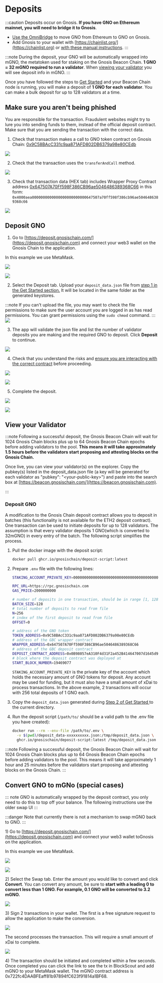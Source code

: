---
---

# Deposits

:::caution
Deposits occur on Gnosis. **If you have GNO on Ethereum mainnet, you will need to bridge it to Gnosis**.

* [Use the OmniBridge](https://omni.gnosischain.com/bridge) to move GNO from Ethereum to GNO on Gnosis.
* Add Gnosis to your wallet with [https://chainlist.org/](https://chainlist.org) or [with these manual instructions](/tools/wallets/metamask).
:::

:::note
During the deposit, your GNO will be automatically wrapped into mGNO, the metatoken used for staking on the Gnosis Beacon Chain. **1 GNO = 32 mGNO required to run a validator**.  When [viewing your validator](#view-your-validator) you will see deposit info in mGNO.
:::

Once you have followed the steps to [Get Started](/node/get-started/) and your Beacon Chain node is running, you will make a deposit of **1 GNO for each validator**. You can make a bulk deposit for up to 128 validators at a time.

## Make sure you aren't being phished

You are responsible for the transaction. Fraudulent websites might try to lure you into sending funds to them, instead of the official deposit contract. Make sure that you are sending the transaction with the correct data.

1. Check that transaction makes a call to GNO token contract on Gnosis Chain: [0x9C58BAcC331c9aa871AFD802DB6379a98e80CEdb](https://blockscout.com/xdai/mainnet/address/0x9C58BAcC331c9aa871AFD802DB6379a98e80CEdb/transactions)

![](/img/node/safety-1.png)

2. Check that the transaction uses the `transferAndCall` method.

![](/img/node/safety-2.png)

3. Check that transaction data (HEX tab) includes Wrapper Proxy Contract address [0x647507A70Ff598F386CB96ae5046486389368C66](https://blockscout.com/xdai/mainnet/address/0x647507A70Ff598F386CB96ae5046486389368C66/transactions) in this form:
   `0x4000aea0000000000000000000000000647507a70ff598f386cb96ae5046486389368c66`

![](/img/node/safety-3.png)

## Deposit GNO

1) Go to [https://deposit.gnosischain.com/](https://deposit.gnosischain.com) and connect your web3 wallet on the Gnosis Chain to the application.

In this example we use MetaMask.

![](/img/node/UI-1A.png)

![](/img/node/UI-2A.png)

2) Select the Deposit tab. Upload your `deposit_data.json` file from [step 1 in the Get Started section.](/node/get-started/#step-1-generate-validator-account-s-and-deposit-data) It will be located in the same folder as the generated keystores.

:::note
If you can't upload the file, you may want to check the file permissions to make sure the user account you are logged in as has read permissions. You can grant permissions using the `sudo chmod` command.
:::
![](/img/node/upload-info1.png)

3) The app will validate the json file and list the number of validator deposits you are making and the required GNO to deposit. Click **Deposit** to continue.

![](/img/node/deposit-2.png)

4) Check that you understand the risks and [ensure you are interacting with the correct contract](/node/validator-deposits) before proceeding.

![](/img/node/deposit-3.png)

![](/img/node/deposit-4.png)

5) Complete the deposit.

![](/img/node/confirm.png)

![](/img/node/dep-made.png)


## View your Validator

:::note
Following a successful deposit, the Gnosis Beacon Chain will wait for 1024 Gnosis Chain blocks plus up to 64 Gnosis Beacon Chain epochs before adding validators to the pool. **This means it will take approximately 1.5 hours before the validators start proposing and attesting blocks on the Gnosis Chain.**

Once live, you can view your validator(s) on the explorer. Copy the pubkey(s)  listed in the deposit\_data.json file (a key will be generated for each validator as "pubkey": "&lt;your-public-key&gt;") and paste into the search box at [https://beacon.gnosischain.com/](https://beacon.gnosischain.com).

:::

### Deposit GNO

A modification to the Gnosis Chain deposit contract allows you to deposit in batches (this functionality is not available for the ETH2 deposit contract). One transaction can be used to initiate deposits for up to 128 validators. The assumption is that every validator deposits 1 GNO(which is converted to 32mGNO) in every entry of the batch. The following script simplifies the process.

1.  Pull the docker image with the deposit script:

    ```bash
    docker pull ghcr.io/gnosischain/deposit-script:latest
    ```
2.  Prepare `.env` file with the following lines:

    ```bash
    STAKING_ACCOUNT_PRIVATE_KEY=0000000000000000000000000000000000000000000000000000000000000000

    RPC_URL=https://rpc.gnosischain.com
    GAS_PRICE=2000000000

    # number of deposits in one transaction, should be in range [1, 128]
    BATCH_SIZE=128
    # total number of deposits to read from file
    N=256
    # index of the first deposit to read from file
    OFFSET=0

    # address of the GNO token
    TOKEN_ADDRESS=0x9C58BAcC331c9aa871AFD802DB6379a98e80CEdb
    # address of the GBC wrapper contract
    WRAPPER_ADDRESS=0x647507A70Ff598F386CB96ae5046486389368C66
    # address of the GBC deposit contract
    DEPOSIT_CONTRACT_ADDRESS=0x0B98057eA310F4d31F2a452B414647007d1645d9
    # block where the deposit contract was deployed at
    START_BLOCK_NUMBER=19469077
    ```

    `STAKING_ACCOUNT_PRIVATE_KEY` is the private key of the account which holds the necessary amount of GNO tokens for deposit. Any account may be used for funding, but it must also have a small amount of xDai to process transactions. In the above example, 2 transactions will occur with 256 total deposits of 1 GNO each.

3. Copy the `deposit_data.json` generated during [Step 2 of Get Started ](/node/get-started/#step-2-choose-your-beacon-chain-client--import-validator-keys)to the current directory.
4.  Run the deposit script (`/path/to/` should be a valid path to the .env file you have created):

    ```bash
    docker run --rm --env-file /path/to/.env \
      -v $(pwd)/deposit_data-xxxxxxxxxx.json:/tmp/deposit_data.json \
      ghcr.io/gnosischain/deposit-script:latest /tmp/deposit_data.json
    ```

:::note
Following a successful deposit, the Gnosis Beacon Chain will wait for 1024 Gnosis Chain blocks plus up to 64 Gnosis Beacon Chain epochs before adding validators to the pool. This means it will take approximately 1 hour and 25 minutes before the validators start proposing and attesting blocks on the Gnosis Chain.
:::

## Convert GNO to mGNo (special cases)

::: note
GNO is automatically wrapped by the deposit contract, you only need to do this to top off your balance. The following instructions use the older swap UI
:::

:::danger
Note that currently there is not a mechanism to swap mGNO back to GNO.
:::

1\) Go to [https://deposit.gnosischain.com/](https://deposit.gnosischain.com) and connect your web3 wallet toGnosis on the application.

In this example we use MetaMask.

![](/img/node/UI-1A.png)

![](/img/node/UI-2A.png)

2\) Select the Swap tab. Enter the amount you would like to convert and click **Convert**. You can convert any amount, be sure to **start with a leading 0 to convert less than 1 GNO. For example, 0.1 GNO will be converted to 3.2 mGNO.**

![](/img/node/swap-1.png)

3\) Sign 2 transactions in your wallet. The first is a free signature request to allow the application to make the conversion.

![](/img/node/pt2.png)

The second processes the transaction. This will require a small amount of xDai to complete.

![](/img/node/2tx.png)

4\) The transaction should be initiated and completed within a few seconds. Once completed you can click the link to see the tx in BlockScout and add mGNO to your MetaMask wallet. The mGNO contract address is 0x722fc4DAABFEaff81b97894fC623f91814a1BF68.